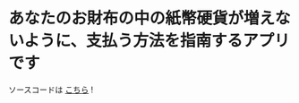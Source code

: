 # あなたのお財布の中の紙幣硬貨が増えないように、支払う方法を指南するアプリです

ソースコードは [こちら](https://github.com/freddiefujiwara/jpy_minimize_your_change) !
